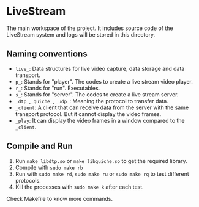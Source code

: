 # LiveStream

The main workspace of the project. It includes source code of the LiveStream system and logs will be stored in this directory.

## Naming conventions

* `live_`: Data structures for live video capture, data storage and data transport.
* `p_`: Stands for "player". The codes to create a live stream video player.
* `r_`: Stands for "run". Executables.
* `s_`: Stands for "server". The codes to create a live stream server.
* `_dtp_`,`_quiche_`, `_udp_`: Meaning the protocol to transfer data.
* `_client`: A client that can receive data from the server with the same transport protocol. But it cannot display the video frames.
* `_play`: It can display the video frames in a window compared to the `_client`.

## Compile and Run

1. Run `make libdtp.so` or `make libquiche.so` to get the required library.
2. Compile with `sudo make rb`
3. Run with `sudo make rd`, `sudo make ru` or `sudo make rq` to test different protocols.
4. Kill the processes with `sudo make k` after each test.

Check Makefile to know more commands.

